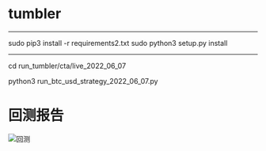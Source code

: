 # tumbler

---------------------------------------------------------------------------------

sudo pip3 install -r requirements2.txt
sudo python3 setup.py install


---------------------------------------------------------------------------------

cd run_tumbler/cta/live_2022_06_07

python3 run_btc_usd_strategy_2022_06_07.py


# 回测报告
![回测](https://github.com/ipqhjjybj/trade_strategy/blob/main/1.jpeg?raw=true)
